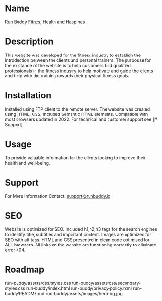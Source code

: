 # Name 
Run Buddy
Fitnes, Health and Happines

# Description
This website was developed for the fitness industry to establish the introduction between the clients and personal trainers. The purpouse for the existance of the website is to help customers find qualified professionals in the fitness industry to help motivate and guide the clients and help with the training towards their physical fitness goals.

# Installation
Installed using FTP client to the remote server. 
The website was created using HTML, CSS. Included Semantic HTML elements.
Compatible with most browsers updated in 2022. For technical and customer support see [# Support]

# Usage
To provide valuable information for the clients looking to improve their health and well-being.

# Support
For More Information Contact: support@runbuddy.io

# SEO
Website is optimized for SEO. Included h1,h2,h3 tags for the search engines to identify title, subtitles and important content. Images are optimized for SEO with alt tags.
HTML and CSS presented in clean code optimised for ALL browsers. All links on the website are functioning correctly to eliminate error 404.

# Roadmap
run-buddy/assets/css/styles.css
run-buddy/assets/css/secondary-styles.css
run-buddy/index.html
run-buddy/privacy-policy.html 
run-buddy/README.md
run-buddy/assets/images/hero-bg.jpg
